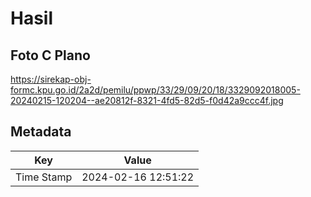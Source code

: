 # Hasil

## Foto C Plano

https://sirekap-obj-formc.kpu.go.id/2a2d/pemilu/ppwp/33/29/09/20/18/3329092018005-20240215-120204--ae20812f-8321-4fd5-82d5-f0d42a9ccc4f.jpg


## Metadata

| Key        | Value               |
| ---------- | ------------------- |
| Time Stamp | 2024-02-16 12:51:22 |



